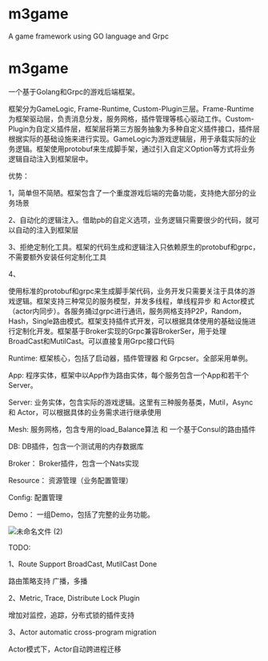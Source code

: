 # m3game

A game framework using GO language and Grpc

# m3game

一个基于Golang和Grpc的游戏后端框架。

框架分为GameLogic, Frame-Runtime, Custom-Plugin三层。Frame-Runtime为框架驱动层，负责消息分发，服务网格，插件管理等核心驱动工作。Custom-Plugin为自定义插件层，框架层将第三方服务抽象为多种自定义插件接口，插件层根据实际的基础设施来进行实现。GameLogic为游戏逻辑层，用于承载实际的业务逻辑。框架使用protobuf来生成脚手架，通过引入自定义Option等方式将业务逻辑自动注入到框架层中。

优势：

1，简单但不简陋。框架包含了一个重度游戏后端的完备功能，支持绝大部分的业务场景

2、自动化的逻辑注入。借助pb的自定义选项，业务逻辑只需要很少的代码，就可以自动的注入到框架层

3、拒绝定制化工具。框架的代码生成和逻辑注入只依赖原生的protobuf和grpc，不需要额外安装任何定制化工具

4、

使用标准的protobuf和grpc来生成脚手架代码，业务开发只需要关注于具体的游戏逻辑。框架支持三种常见的服务模型，并发多线程，单线程异步 和 Actor模式（actor内同步）。各服务捅过grpc进行通讯，服务网格支持P2P，Random，Hash，Single路由模式。框架支持插件式开发，可以根据具体使用的基础设施进行定制化开发。框架基于Broker实现的Grpc兼容BrokerSer，用于处理BroadCast和MutilCast。可以直接复用Grpc接口代码

Runtime: 框架核心，包括了启动器，插件管理器 和 Grpcser。全部采用单例。

App: 程序实体，框架中以App作为路由实体，每个服务包含一个App和若干个Server。

Server: 业务实体，包含实际的游戏逻辑。这里有三种服务基类，Mutil，Async 和 Actor，可以根据具体的业务需求进行继承使用

Mesh: 服务网格，包含专用的load_Balance算法 和 一个基于Consul的路由插件

DB: DB插件，包含一个测试用的内存数据库

Broker： Broker插件，包含一个Nats实现

Resource： 资源管理（业务配置管理）

Config: 配置管理

Demo： 一组Demo，包括了完整的业务功能。


![未命名文件 (2)](https://user-images.githubusercontent.com/16680818/222721483-8f14f7f2-7bb9-4eb2-8688-1367a67ed2ac.png)

TODO:

1、Route Support BroadCast, MutilCast  Done

路由策略支持 广播，多播

2、Metric, Trace, Distribute Lock Plugin

增加对监控，追踪，分布式锁的插件支持

3、Actor automatic cross-program migration

Actor模式下，Actor自动跨进程迁移

